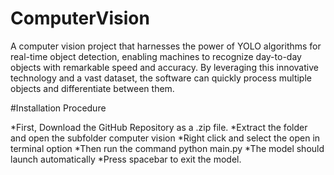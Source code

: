 # ComputerVision
A computer vision project that harnesses the power of YOLO algorithms for real-time object detection, enabling machines to recognize day-to-day objects with remarkable speed and accuracy. By leveraging this innovative technology and a vast dataset, the software can quickly process multiple objects and differentiate between them.


#Installation Procedure

*First, Download the GitHub Repository as a .zip file.
*Extract the folder and open the subfolder computer vision
*Right click and select the open in terminal option
*Then run the command python main.py
*The model should launch automatically
*Press spacebar to exit the model.
